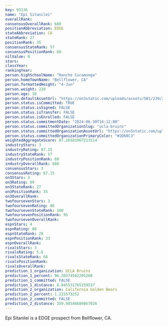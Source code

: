 ```yaml
---
key: 93136
name: "Epi Sitanilei"
overallRank: 
consensusOverallRank: 680
positionAbbreviation: EDGE
stateAbbreviation: CA
stateRank: 27
positionRank: 35
consensusStateRank: 57
consensusPositionRank: 60
nilValue: 0
stars: 
classYear: 
rankingYear: 
person.highSchoolName: "Rancho Cucamonga"
person.homeTownName: "Bellflower, CA"
person.formattedHeight: "4-Jun"
person.weight: 220
person.age: 18
person.defaultAssetUrl: "https://on3static.com/uploads/assets/581/239/239581.png"
person.status.isCommitted: TRUE
person.status.isSigned: FALSE
person.status.isTransfer: FALSE
person.status.isEnrolled: FALSE
person.status.commitmentDate: "2024-06-30T14:12:00"
person.status.committedOrganizationSlug: "ucla-bruins"
person.status.committedOrganizationAssetUrl: "https://on3static.com/uploads/assets/777/214/214777.svg"
person.status.committedOrganizationPrimaryColor: "#2D68C3"
weightedAggregateScore: 87.26581967213114
industryStars: 3
industryRating: 87.15
industryStateRank: 57
industryPositionRank: 60
industryOverallRank: 680
consensusStars: 3
consensusRating: 87.15
on3Stars: 3
on3Rating: 89
on3StateRank: 27
on3PositionRank: 35
on3OverallRank: 
twofoursevenStars: 3
twofoursevenRating: 86
twofoursevenStateRank: 100
twofoursevenPositionRank: 95
twofoursevenOverallRank: 
espnStars: 4
espnRating: 80
espnStateRank: 29
espnPositionRank: 33
espnOverallRank: 
rivalsStars: 3
rivalsRating: 5.6
rivalsStateRank: 66
rivalsPositionRank: 
rivalsOverallRank: 
prediction_1_organization: UCLA Bruins
prediction_1_percent: 96.28374562295268
prediction_1_committed: FALSE
prediction_1_distance: 8.845531765159537
prediction_2_organization: California Golden Bears
prediction_2_percent: 1.225573252
prediction_2_committed: FALSE
prediction_2_distance: 359.98546609867026
---
```

Epi Sitanilei is a EDGE prospect from Bellflower, CA.